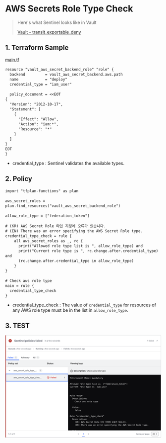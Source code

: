 # AWS Secrets Role Type Check

> Here's what Sentinel looks like in Vault
>
> [Vault - transit_exportable_deny](https://github.com/Great-Stone/policy-library-vault-aws-secret-type/blob/main/docs/policies/aws_secret_role_type_check.md)

## 1. Terraform Sample

[main.tf](https://github.com/Great-Stone/policy-library-vault-aws-secret-type/blob/main/policies/terraform/main.tf)

```hcl
resource "vault_aws_secret_backend_role" "role" {
  backend         = vault_aws_secret_backend.aws.path
  name            = "deploy"
  credential_type = "iam_user"

  policy_document = <<EOT
{
  "Version": "2012-10-17",
  "Statement": [
    {
      "Effect": "Allow",
      "Action": "iam:*",
      "Resource": "*"
    }
  ]
}
EOT
}
```

- credential_type : Sentinel validates the available types.

## 2. Policy

```hcl
import "tfplan-functions" as plan

aws_secret_roles = plan.find_resources("vault_aws_secret_backend_role")

allow_role_type = ["federation_token"]

# (KR) AWS Secret Role 타입 지정에 오류가 있습니다.
# (EN) There was an error specifying the AWS Secret Role type.
credential_type_check = rule {
    all aws_secret_roles as _, rc {
      print("Allowed role type list is ", allow_role_type) and
      print("Current role type is ", rc.change.after.credential_type) and
      (rc.change.after.credential_type in allow_role_type)
    }
}

# Check aws role type
main = rule {
  credential_type_check
}
```

- credential_type_check : The value of `credential_type` for resources of any AWS role type must be in the list in `allow_role_type`.

## 3. TEST

![](https://github.com/Great-Stone/policy-library-vault-aws-secret-type/blob/main/images/aws_secret_role_type_check.png?raw=true)